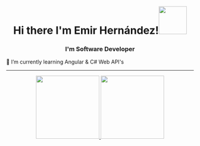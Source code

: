 <h1 align="center">Hi there I'm Emir Hernández!<img  src='https://user-images.githubusercontent.com/5713670/87202985-820dcb80-c2b6-11ea-9f56-7ec461c497c3.gif' width='75'></h1>
<h3 align="center">I'm Software Developer</h3>


🌱 I’m currently learning Angular & C# Web API's 
*************
<!-- https://github.com/anuraghazra/github-readme-stats -->
<p align="center" >  
  <a href="https://github.com/EmirDHP/github-readme-stats"> 
    <img src="https://github-readme-stats.vercel.app/api?username=EmirDHP&&show_icons=true&theme=radical&hide_border=true&bg_color=1F222E&title_color=F85D7F&icon_color=F8D866&hide=Jupyter%20Notebook" height="170"/>
  </a>
  <a href="https://github.com/EmirDHP/github-readme-stats">
    <img src="https://github-readme-stats.vercel.app/api/top-langs/?username=EmirDHP&langs_count=8&layout=compact&theme=radical&hide_border=true&bg_color=1F222E&title_color=F85D7F&icon_color=F8D866&hide=Jupyter%20Notebook" height="170"/>
  </a>
</p>
